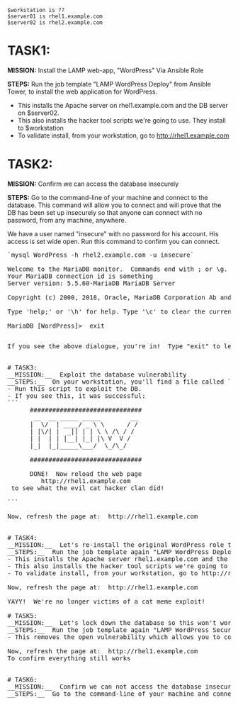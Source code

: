 ```Copy / replace these terms with the server hostnames or IPs that we finalize in the lab:
$workstation is ??
$server01 is rhel1.example.com
$server02 is rhel2.example.com
```

# TASK1:
__MISSION:__  Install the LAMP web-app, "WordPress" Via Ansible Role

__STEPS:__	Run the job template "LAMP WordPress Deploy" from Ansible Tower, to install the web application for WordPress.  

- This installs the Apache server on rhel1.example.com and the DB server on $server02.
- This also installs the hacker tool scripts we're going to use.  They install to $workstation
- To validate install, from your workstation, go to http://rhel1.example.com


# TASK2:	
__MISSION:__  Confirm we can access the database insecurely

__STEPS:__	Go to the command-line of your machine and connect to the database.  This command will allow you to connect and will prove that the DB has been set up insecurely so that anyone can connect with no password, from any machine, anywhere.

We have a user named "insecure" with no password for his account.  His access is set wide open.  Run this command to confirm you can connect.


<pre>`mysql WordPress -h rhel2.example.com -u insecure`

Welcome to the MariaDB monitor.  Commands end with ; or \g.
Your MariaDB connection id is something
Server version: 5.5.60-MariaDB MariaDB Server

Copyright (c) 2000, 2018, Oracle, MariaDB Corporation Ab and others.

Type 'help;' or '\h' for help. Type '\c' to clear the current input statement.

MariaDB [WordPress]>  exit
<pre>

If you see the above dialogue, you're in!  Type "exit" to leave the MySQL prompt and return back to a regular command line.


# TASK3:	
__MISSION:__  Exploit the database vulnerability
__STEPS:__	On your workstation, you'll find a file called `/tmp/cat_meme_takeover.sh` .
- Run this script to exploit the DB.
- If you see this, it was successful:
```
      ##############################
       __  __ _____ _____        __ 
      |  \/  | ____/ _ \ \      / / 
      | |\/| |  _|| | | \ \ /\ / /  
      | |  | | |__| |_| |\ V  V /   
      |_|  |_|_____\___/  \_/\_/    
   	       	       	       	  
      ##############################
                                    
      DONE!  Now reload the web page
         http://rhel1.example.com    
 to see what the evil cat hacker clan did!

```

Now, refresh the page at:  http://rhel1.example.com


# TASK4:	
__MISSION:__  Let's re-install the original WordPress role to reset the servers to a stable baseline.
__STEPS:__	Run the job template again "LAMP WordPress Deploy" from Ansible Tower, to install the web application for WordPress.  
- This installs the Apache server rhel1.example.com and the DB server on rhel2.example.com
- This also installs the hacker tool scripts we're going to use.  They install to $workstation
- To validate install, from your workstation, go to http://rhel1.example.com

Now, refresh the page at:  http://rhel1.example.com

YAYY!  We're no longer victims of a cat meme exploit!

# TASK5:	
__MISSION:__  Let's lock down the database so this won't work again.
__STEPS:__	Run the job template again "LAMP WordPress Secure" this time, from Ansible Tower, to run the hardening playbook.  
- This removes the open vulnerability which allows you to connect to the database and exploit it with cat memes.

Now, refresh the page at:  http://rhel1.example.com
To confirm everything still works


# TASK6:	
__MISSION:__  Confirm we can not access the database insecurely (same steps as step 2)
__STEPS:__	Go to the command-line of your machine and connect to the database.  This command should not allow you to connect now that we've run the playbook to harden our connection.



